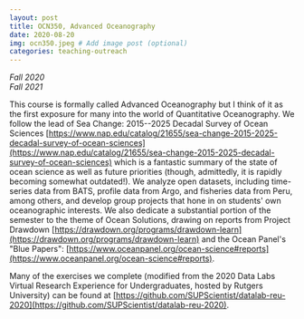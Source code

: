 ```yaml
---
layout: post
title: OCN350, Advanced Oceanography
date: 2020-08-20
img: ocn350.jpeg # Add image post (optional)
categories: teaching-outreach
---
```


*Fall 2020*  
*Fall 2021*

This course is formally called Advanced Oceanography but I think of it as the first exposure for many into the world of Quantitative Oceanography. We follow the lead of Sea Change: 2015--2025 Decadal Survey of Ocean Sciences [https://www.nap.edu/catalog/21655/sea-change-2015-2025-decadal-survey-of-ocean-sciences](https://www.nap.edu/catalog/21655/sea-change-2015-2025-decadal-survey-of-ocean-sciences) which is a fantastic summary of the state of ocean science as well as future priorities (though, admittedly, it is rapidly becoming somewhat outdated!). We analyze open datasets, including time-series data from BATS, profile data from Argo, and fisheries data from Peru, among others, and develop group projects that hone in on students' own oceanographic interests. We also dedicate a substantial portion of the semester to the theme of Ocean Solutions, drawing on reports from Project Drawdown [https://drawdown.org/programs/drawdown-learn](https://drawdown.org/programs/drawdown-learn) and the Ocean Panel's "Blue Papers": [https://www.oceanpanel.org/ocean-science#reports](https://www.oceanpanel.org/ocean-science#reports). 

Many of the exercises we complete (modified from the 2020 Data Labs Virtual Research Experience for Undergraduates, hosted by Rutgers University) can be found at [https://github.com/SUPScientist/datalab-reu-2020](https://github.com/SUPScientist/datalab-reu-2020).